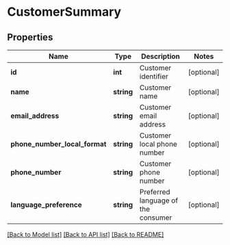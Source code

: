 # CustomerSummary

## Properties
Name | Type | Description | Notes
------------ | ------------- | ------------- | -------------
**id** | **int** | Customer identifier | [optional] 
**name** | **string** | Customer name | [optional] 
**email_address** | **string** | Customer email address | [optional] 
**phone_number_local_format** | **string** | Customer local phone number | [optional] 
**phone_number** | **string** | Customer phone number | [optional] 
**language_preference** | **string** | Preferred language of the consumer | [optional] 

[[Back to Model list]](../README.md#documentation-for-models) [[Back to API list]](../README.md#documentation-for-api-endpoints) [[Back to README]](../README.md)


